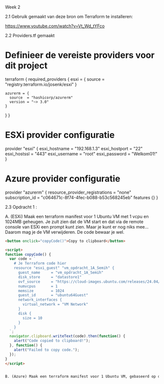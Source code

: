 Week 2

2.1 Gebruik gemaakt van deze bron om Terraform te installeren:

https://www.youtube.com/watch?v=Vt_Wd_tYFco




2.2 Providers.tf gemaakt


# Definieer de vereiste providers voor dit project
terraform {
  required_providers {
    esxi = {
      source = "registry.terraform.io/josenk/esxi"
    }

    azurerm = {
      source  = "hashicorp/azurerm"
      version = "~> 3.0"
    }
  }
}

# ESXi provider configuratie
provider "esxi" {
  esxi_hostname = "192.168.1.3"
  esxi_hostport = "22"
  esxi_hostssl  = "443"
  esxi_username = "root"
  esxi_password = "Welkom01!"
}

# Azure provider configuratie
provider "azurerm" {
  resource_provider_registrations = "none"
  subscription_id                = "c064671c-8f74-4fec-b088-b53c568245eb"
  features {}
}


2.3  Opdracht 1 :

A. (ESXi) Maak een terraform manifest voor 1 Ubuntu VM met 1 vcpu en 1024MB geheugen. Je zult zien dat de VM start en dat via de remote console van ESXi een prompt kunt zien. Maar je kunt er nog niks mee… Daarom mag je de VM verwijderen. De code bewaar je wel.

```html
<button onclick="copyCode()">Copy to clipboard</button>

<script>
function copyCode() {
  var code = `
    # Je Terraform code hier
    resource "esxi_guest" "vm_opdracht_1A_Semih" {
      guest_name     = "vm_opdracht_1A_Semih"
      disk_store     = "datastore1"
      ovf_source     = "https://cloud-images.ubuntu.com/releases/24.04/release/ubuntu-24.04-server-cloudimg-amd64.ova"
      numvcpus       = 1
      memsize        = 1024
      guest_id       = "ubuntu64Guest"
      network_interfaces {
        virtual_network = "VM Network"
      }
      disk {
        size = 10
      }
    }
  `;
  navigator.clipboard.writeText(code).then(function() {
    alert("Code copied to clipboard!");
  }, function() {
    alert("Failed to copy code.");
  });
}
</script>


B. (Azure) Maak een terraform manifest voor 1 Ubuntu VM, gebaseerd op de Standard_B2ats_v2 sizing.